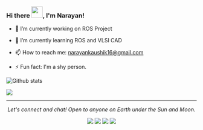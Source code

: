 ### Hi there <img src="https://raw.githubusercontent.com/MartinHeinz/MartinHeinz/master/wave.gif" width="30px">, I'm Narayan!


<!--
**NARAYAN1201/NARAYAN1201** is a ✨ _special_ ✨ repository because its `README.md` (this file) appears on your GitHub profile.

Here are some ideas to get you started:
- 🤔 I’m looking for help with ...
- 👯 I’m looking to collaborate on ...
- 💬 Ask me about ...
- 😄 Pronouns: ...
-->
- 🔭 I’m currently working on ROS Project

- 🌱 I’m currently learning ROS and VLSI CAD

- 📫 How to reach me: narayankaushik16@gmail.com

- ⚡ Fun fact: I'm a shy person.



![Github stats](https://github-readme-stats.vercel.app/api?username=narayan1201&theme=highcontrast&show_icons=true&count_private=true)

<img align="center" src="https://github-readme-stats.vercel.app/api/top-langs/?username=narayan1201&theme=highcontrast" />

<hr>
<p align="center">
  <i>Let's connect and chat! Open to anyone on Earth under the Sun and Moon.</i>
<p align="center">
<a href="https://www.linkedin.com/in/narayan-sharma-a3b68a137/" alt="Linkedin"><img src="https://github.com/imdhruv99/imdhruv99/blob/master/readme/linkedin.png"></a>
<a href="https://www.instagram.com/narayan_kaushik_12" alt="Instagram"><img src="https://github.com/imdhruv99/imdhruv99/blob/master/readme/insta.png"></a>
<a href="https://www.facebook.com/narayan.kaushik.01/" alt="Facebook"><img src="https://github.com/imdhruv99/imdhruv99/blob/master/readme/facebook.png"></a>
<a href="https://github.com/narayan1201" alt="GitHub"><img src="https://github.com/imdhruv99/imdhruv99/blob/master/readme/github.png"></a>
</p>
  
</p>
